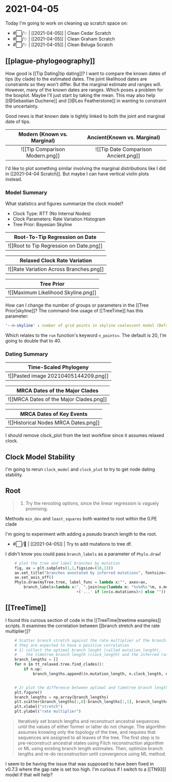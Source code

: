 # 2021-04-05

Today I'm going to work on cleaning up scratch space on:
- #⬜/✨ | [[2021-04-05]] | Clean Cedar Scratch
- #⬜/✨ | [[2021-04-05]] | Clean Graham Scratch
- #⬜/✨ | [[2021-04-05]] | Clean Beluga Scratch

## [[plague-phylogeography]]

How good is [[Tip Dating|tip dating]]? I want to compare the known dates of tips (by clade) to the estimated dates. The joint likelihood dates are constraints so they won't differ. But the marginal estimate and ranges will. However, many of the known dates are ranges. Which poses a problem for the boxplot. Maybe I'll just start by taking the mean. This may also help [[@Sebastian Duchene]] and [[@Leo Featherstone]] in wanting to constraint the uncertainty.

Good news is that known date is tightly linked to both the joint and marginal date of tips. 


|  Modern (Known vs. Marginal)   |     Ancient(Known vs. Marginal)      |
|:------------------------------:|:------------------------------------:|
| ![[Tip Comparison Modern.png]] | ![[Tip Date Comparison Ancient.png]] |

I'd like to plot something similar involving the marginal distributions like I did in [[2021-04-04 Scratch]]. But maybe I can have vertical violin plots instead.

### Model Summary

What statistics and figures summarize the clock model?
 - Clock Type: RTT (No Internal Nodes)
 - Clock Parameters: Rate Variation Histogram
 - Tree Prior: Bayesian Skyline

|        Root-To-Tip Regression on Date        |
|:--------------------------------------------:|
| ![[Root to Tip Regression on Date.png]] |


|       Relaxed Clock Rate Variation          |
|:---------------------------------------:|
| ![[Rate Variation Across Branches.png]] |


|          Tree Prior         |
|:---------------------------------------:|
| ![[Maximum Likelihood Skyline.png]] |

How can I change the number of groups or parameters in the [[Tree Prior|skyline]]? The command-line usage of [[TreeTime]] has this parameter:

```yaml
'--n-skyline' : number of grid points in skyline coalescent model (Default: 20)
```

Which relates to the ```run``` function's keyword ```n_points=```. The default is 20, I'm going to double that to 40.

### Dating Summary


|   Time-Scaled Phylogeny  | 
| --- |
| ![[Pasted image 20210405144209.png]] | 

| MRCA Dates of the Major Clades          |
| --------------------------------------- |
| ![[MRCA Dates of the Major Clades.png]] |

| MRCA Dates of Key Events       |
| ------------------------------------ |
| ![[Historical Nodes MRCA Dates.png]] |


I should remove clock_plot from the test workflow since it assumes relaxed clock.

## Clock Model Stability

I'm going to rerun ```clock_model``` and ```clock_plot``` to try to get node dating stability.

## Root

>1. Try the rerooting options, since the linear regression is vaguely promising.

Methods ```min_dev``` and ```least_squares``` both wanted to root within the 0.PE clade

I'm going to experiment with adding a pseudo branch length to the root.

- #⬜/🚂 | [[2021-04-05]] | Try to add mutations to tree df.

I didn't know you could pass ```branch_labels``` as a parameter of ```Phylo.draw```!
```python
    # plot the tree and label branches by mutation
    fig, ax = plt.subplots(1,1,figsize=(18,13))
    ax.set_title("branches annotated by inferred mutations", fontsize=18)
    ax.set_axis_off()
    Phylo.draw(myTree.tree, label_func = lambda x:"", axes=ax,
        branch_labels=lambda x:", ".join(map(lambda m: "%s%d%s"%m, x.mutations[:3]))
                               +('...' if len(x.mutations)>3 else ""))
```

## [[TreeTime]]

I found this curious section of code in the [[TreeTime|treetime examples]] scripts. It examines the correlation between [[branch stretch and the rate multiplier]]?

```python
    # Scatter branch stretch against the rate multiplier of the branch.
    # they are expected to have a positive correlation
    # 1) collect the optimal branch lenght (called mutation_length),
    #    the timetree branch length (clock_length) and the inferred rate multiplier gamma
    branch_lengths = []
    for n in tt_relaxed.tree.find_clades():
        if n.up:
            branch_lengths.append((n.mutation_length, n.clock_length, n.branch_length_interpolator.gamma))


    # 2) plot the difference between optimal and timetree branch length vs the rate multiplier
    plt.figure()
    branch_lengths = np.array(branch_lengths)
    plt.scatter(branch_lengths[:,0]-branch_lengths[:,1], branch_lengths[:,2])
    plt.xlabel("stretch")
    plt.ylabel("rate multiplier")
```

> Iteratively set branch lengths and reconstruct ancestral sequences until the values of either former or latter do not change. The algorithm assumes knowing only the topology of the tree, and requires that sequences are assigned to all leaves of the tree. The first step is to pre-reconstruct ancestral states using Fitch reconstruction algorithm or ML using existing branch length estimates. Then, optimize branch lengths and re-do reconstruction until convergence using ML method.

I seem to be having the issue that was supposed to have been fixed in v0.7.3 where the gap rate is set too high. I'm curious if I switch to a [[TN93]] model if that will help?

